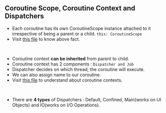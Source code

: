 ## Coroutine Scope, Coroutine Context and Dispatchers

- Each coroutine has its own CoroutineScope instance attached to it irrespective of being a parent or a child. `this: CoroutineScope`
- Visit [this file](/Chapter%205/1.kt) to know above fact.

<br>

- Coroutine context **can be inherited** from parent to child.
- Coroutine context has 2 components : `Dispatcher and Job`
- Dispatcher decides on which thread, the coroutine will execute.
- We can also assign name to our coroutine.
- Visit [this file](/Chapter%205/contexts.kt) to understand about coroutine contexts.

<br>

- There are **4 types** of Dispatchers : Default, Confined, Main(works on UI Objects) and IO(works on I/O Operations).